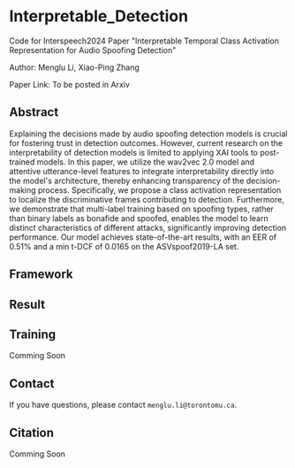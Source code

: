 # Interpretable_Detection
Code for Interspeech2024 Paper "Interpretable Temporal Class Activation Representation for Audio Spoofing Detection"

Author: Menglu Li, Xiao-Ping Zhang

Paper Link: To be posted in Arxiv

## Abstract
Explaining the decisions made by audio spoofing detection models is crucial for fostering trust in detection outcomes. However, current research on the interpretability of detection models is limited to applying XAI tools to post-trained models. In this paper, we utilize the wav2vec 2.0 model and attentive utterance-level features to integrate interpretability directly into the model's architecture, thereby enhancing transparency of the decision-making process. Specifically, we propose a class activation representation to localize the discriminative frames contributing to detection. Furthermore, we demonstrate that multi-label training based on spoofing types, rather than binary labels as bonafide and spoofed, enables the model to learn distinct characteristics of different attacks, significantly improving detection performance. Our model achieves state-of-the-art results, with an EER of 0.51\% and a min t-DCF of 0.0165 on the ASVspoof2019-LA set.

## Framework
## Result
## Training
Comming Soon
## Contact
If you have questions, please contact `menglu.li@torontomu.ca`.
## Citation
Comming Soon
